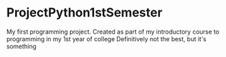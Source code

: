# ProjectPython1stSemester
My first programming project. Created as part of my introductory course to programming in my 1st year of college
Definitively not the best, but it's something
